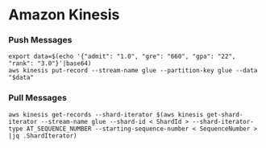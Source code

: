 # Amazon Kinesis

### Push Messages

```
export data=$(echo '{"admit": "1.0", "gre": "660", "gpa": "22", "rank": "3.0"}'|base64)
aws kinesis put-record --stream-name glue --partition-key glue --data "$data"
```

### Pull Messages

```
aws kinesis get-records --shard-iterator $(aws kinesis get-shard-iterator --stream-name glue --shard-id < ShardId > --shard-iterator-type AT_SEQUENCE_NUMBER --starting-sequence-number < SequenceNumber > |jq .ShardIterator)
```